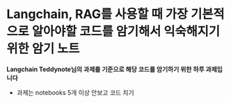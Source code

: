 # Langchain, RAG를 사용할 때 가장 기본적으로 알아야할 코드를 암기해서 익숙해지기 위한 암기 노트

**Langchain Teddynote님의 과제를 기준으로 해당 코드를 암기하기 위한 하루 과제입니다**

 - 과제는 notebooks 5개 이상 안보고 코드 치기
